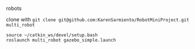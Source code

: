 robots


clone with `git clone git@github.com:KarenSarmiento/RobotMiniProject.git multi_robot`

```
source ~/catkin_ws/devel/setup.bash
roslaunch multi_robot gazebo_simple.launch
```

